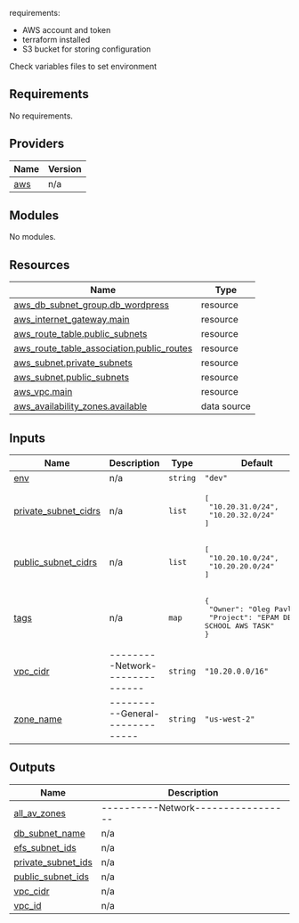 requirements:

- AWS account and token
- terraform installed
- S3 bucket for storing configuration

Check variables files to set environment

## Requirements

No requirements.

## Providers

| Name | Version |
|------|---------|
| <a name="provider_aws"></a> [aws](#provider\_aws) | n/a |

## Modules

No modules.

## Resources

| Name | Type |
|------|------|
| [aws_db_subnet_group.db_wordpress](https://registry.terraform.io/providers/hashicorp/aws/latest/docs/resources/db_subnet_group) | resource |
| [aws_internet_gateway.main](https://registry.terraform.io/providers/hashicorp/aws/latest/docs/resources/internet_gateway) | resource |
| [aws_route_table.public_subnets](https://registry.terraform.io/providers/hashicorp/aws/latest/docs/resources/route_table) | resource |
| [aws_route_table_association.public_routes](https://registry.terraform.io/providers/hashicorp/aws/latest/docs/resources/route_table_association) | resource |
| [aws_subnet.private_subnets](https://registry.terraform.io/providers/hashicorp/aws/latest/docs/resources/subnet) | resource |
| [aws_subnet.public_subnets](https://registry.terraform.io/providers/hashicorp/aws/latest/docs/resources/subnet) | resource |
| [aws_vpc.main](https://registry.terraform.io/providers/hashicorp/aws/latest/docs/resources/vpc) | resource |
| [aws_availability_zones.available](https://registry.terraform.io/providers/hashicorp/aws/latest/docs/data-sources/availability_zones) | data source |

## Inputs

| Name | Description | Type | Default | Required |
|------|-------------|------|---------|:--------:|
| <a name="input_env"></a> [env](#input\_env) | n/a | `string` | `"dev"` | no |
| <a name="input_private_subnet_cidrs"></a> [private\_subnet\_cidrs](#input\_private\_subnet\_cidrs) | n/a | `list` | <pre>[<br>  "10.20.31.0/24",<br>  "10.20.32.0/24"<br>]</pre> | no |
| <a name="input_public_subnet_cidrs"></a> [public\_subnet\_cidrs](#input\_public\_subnet\_cidrs) | n/a | `list` | <pre>[<br>  "10.20.10.0/24",<br>  "10.20.20.0/24"<br>]</pre> | no |
| <a name="input_tags"></a> [tags](#input\_tags) | n/a | `map` | <pre>{<br>  "Owner": "Oleg Pavlov",<br>  "Project": "EPAM DEVOPS SCHOOL AWS TASK"<br>}</pre> | no |
| <a name="input_vpc_cidr"></a> [vpc\_cidr](#input\_vpc\_cidr) | ---------Network--------------- | `string` | `"10.20.0.0/16"` | no |
| <a name="input_zone_name"></a> [zone\_name](#input\_zone\_name) | ----------General-------------- | `string` | `"us-west-2"` | no |

## Outputs

| Name | Description |
|------|-------------|
| <a name="output_all_av_zones"></a> [all\_av\_zones](#output\_all\_av\_zones) | ----------Network----------------- |
| <a name="output_db_subnet_name"></a> [db\_subnet\_name](#output\_db\_subnet\_name) | n/a |
| <a name="output_efs_subnet_ids"></a> [efs\_subnet\_ids](#output\_efs\_subnet\_ids) | n/a |
| <a name="output_private_subnet_ids"></a> [private\_subnet\_ids](#output\_private\_subnet\_ids) | n/a |
| <a name="output_public_subnet_ids"></a> [public\_subnet\_ids](#output\_public\_subnet\_ids) | n/a |
| <a name="output_vpc_cidr"></a> [vpc\_cidr](#output\_vpc\_cidr) | n/a |
| <a name="output_vpc_id"></a> [vpc\_id](#output\_vpc\_id) | n/a |
